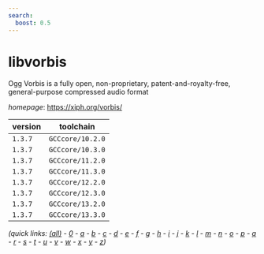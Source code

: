 ```yaml
---
search:
  boost: 0.5
---
```

# libvorbis

Ogg Vorbis is a fully open, non-proprietary, patent-and-royalty-free, general-purpose compressed audio format

*homepage*: <https://xiph.org/vorbis/>

version | toolchain
--------|----------
``1.3.7`` | ``GCCcore/10.2.0``
``1.3.7`` | ``GCCcore/10.3.0``
``1.3.7`` | ``GCCcore/11.2.0``
``1.3.7`` | ``GCCcore/11.3.0``
``1.3.7`` | ``GCCcore/12.2.0``
``1.3.7`` | ``GCCcore/12.3.0``
``1.3.7`` | ``GCCcore/13.2.0``
``1.3.7`` | ``GCCcore/13.3.0``


*(quick links: [(all)](../index.md) - [0](../0/index.md) - [a](../a/index.md) - [b](../b/index.md) - [c](../c/index.md) - [d](../d/index.md) - [e](../e/index.md) - [f](../f/index.md) - [g](../g/index.md) - [h](../h/index.md) - [i](../i/index.md) - [j](../j/index.md) - [k](../k/index.md) - [l](../l/index.md) - [m](../m/index.md) - [n](../n/index.md) - [o](../o/index.md) - [p](../p/index.md) - [q](../q/index.md) - [r](../r/index.md) - [s](../s/index.md) - [t](../t/index.md) - [u](../u/index.md) - [v](../v/index.md) - [w](../w/index.md) - [x](../x/index.md) - [y](../y/index.md) - [z](../z/index.md))*

